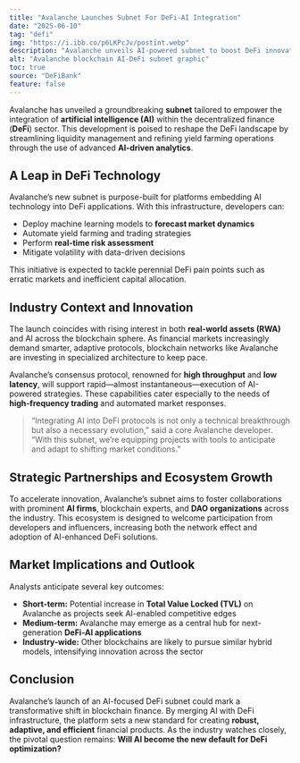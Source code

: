 ```yaml
---
title: "Avalanche Launches Subnet For DeFi-AI Integration"
date: "2025-06-10"
tag: "defi"
img: "https://i.ibb.co/p6LKPcJv/postint.webp"
description: "Avalanche unveils AI-powered subnet to boost DeFi innovation and yield strategies"
alt: "Avalanche blockchain AI-DeFi subnet graphic"
toc: true
source: "DeFiBank"
feature: false
---
```


Avalanche has unveiled a groundbreaking **subnet** tailored to empower the integration of **artificial intelligence (AI)** within the decentralized finance (**DeFi**) sector. This development is poised to reshape the DeFi landscape by streamlining liquidity management and refining yield farming operations through the use of advanced **AI-driven analytics**.

## A Leap in DeFi Technology

Avalanche’s new subnet is purpose-built for platforms embedding AI technology into DeFi applications. With this infrastructure, developers can:

- Deploy machine learning models to **forecast market dynamics**
- Automate yield farming and trading strategies
- Perform **real-time risk assessment**
- Mitigate volatility with data-driven decisions

This initiative is expected to tackle perennial DeFi pain points such as erratic markets and inefficient capital allocation.

## Industry Context and Innovation

The launch coincides with rising interest in both **real-world assets (RWA)** and AI across the blockchain sphere. As financial markets increasingly demand smarter, adaptive protocols, blockchain networks like Avalanche are investing in specialized architecture to keep pace.

Avalanche’s consensus protocol, renowned for **high throughput** and **low latency**, will support rapid—almost instantaneous—execution of AI-powered strategies. These capabilities cater especially to the needs of **high-frequency trading** and automated market responses.

> “Integrating AI into DeFi protocols is not only a technical breakthrough but also a necessary evolution,” said a core Avalanche developer. “With this subnet, we’re equipping projects with tools to anticipate and adapt to shifting market conditions.”

## Strategic Partnerships and Ecosystem Growth

To accelerate innovation, Avalanche’s subnet aims to foster collaborations with prominent **AI firms**, blockchain experts, and **DAO organizations** across the industry. This ecosystem is designed to welcome participation from developers and influencers, increasing both the network effect and adoption of AI-enhanced DeFi solutions.

## Market Implications and Outlook

Analysts anticipate several key outcomes:

- **Short-term:** Potential increase in **Total Value Locked (TVL)** on Avalanche as projects seek AI-enabled competitive edges
- **Medium-term:** Avalanche may emerge as a central hub for next-generation **DeFi-AI applications**
- **Industry-wide:** Other blockchains are likely to pursue similar hybrid models, intensifying innovation across the sector

## Conclusion

Avalanche’s launch of an AI-focused DeFi subnet could mark a transformative shift in blockchain finance. By merging AI with DeFi infrastructure, the platform sets a new standard for creating **robust, adaptive, and efficient** financial products. As the industry watches closely, the pivotal question remains: **Will AI become the new default for DeFi optimization?**
